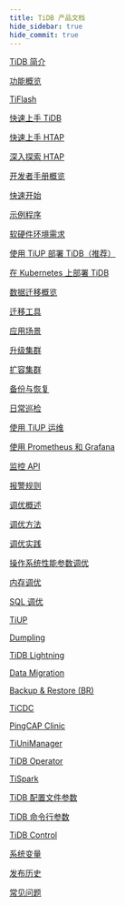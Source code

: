 ```yaml
---
title: TiDB 产品文档
hide_sidebar: true
hide_commit: true
---
```


<LearningPathContainer platform="tidb" title="TiDB" subTitle="TiDB 是 PingCAP 公司自主设计、研发的开源分布式关系型数据库。您可以在这里查看概念介绍、操作指南、应用开发、参考等产品文档。">

<LearningPath label="了解" icon="cloud1">

[TiDB 简介](https://docs.pingcap.com/zh/tidb/dev/overview)

[功能概览](https://docs.pingcap.com/zh/tidb/dev/basic-features)

[TiFlash](https://docs.pingcap.com/zh/tidb/dev/tiflash-overview)

</LearningPath>

<LearningPath label="试用" icon="cloud5">

[快速上手 TiDB](https://docs.pingcap.com/zh/tidb/dev/quick-start-with-tidb)

[快速上手 HTAP](https://docs.pingcap.com/zh/tidb/dev/quick-start-with-htap)

[深入探索 HTAP](https://docs.pingcap.com/zh/tidb/dev/explore-htap)

</LearningPath>

<LearningPath label="开发" icon="doc8">

[开发者手册概览](https://docs.pingcap.com/zh/tidb/dev/dev-guide-overview)

[快速开始](https://docs.pingcap.com/zh/tidb/dev/dev-guide-build-cluster-in-cloud)

[示例程序](https://docs.pingcap.com/zh/tidb/dev/dev-guide-sample-application-spring-boot)

</LearningPath>

<LearningPath label="部署" icon="deploy">

[软硬件环境需求](https://docs.pingcap.com/zh/tidb/dev/hardware-and-software-requirements)

[使用 TiUP 部署 TiDB（推荐）](https://docs.pingcap.com/zh/tidb/dev/production-deployment-using-tiup)

[在 Kubernetes 上部署 TiDB](https://docs.pingcap.com/zh/tidb/dev/tidb-in-kubernetes)

</LearningPath>

<LearningPath label="迁移" icon="cloud3">

[数据迁移概览](https://docs.pingcap.com/zh/tidb/dev/migration-overview)

[迁移工具](https://docs.pingcap.com/zh/tidb/dev/migration-tools)

[应用场景](https://docs.pingcap.com/zh/tidb/dev/migrate-aurora-to-tidb)

</LearningPath>

<LearningPath label="运维" icon="maintain">

[升级集群](https://docs.pingcap.com/zh/tidb/dev/upgrade-tidb-using-tiup)

[扩容集群](https://docs.pingcap.com/zh/tidb/dev/scale-tidb-using-tiup)

[备份与恢复](https://docs.pingcap.com/zh/tidb/dev/backup-and-restore-overview)

[日常巡检](https://docs.pingcap.com/zh/tidb/dev/daily-check)

[使用 TiUP 运维](https://docs.pingcap.com/zh/tidb/dev/maintain-tidb-using-tiup)

</LearningPath>

<LearningPath label="监控" icon="cloud6">

[使用 Prometheus 和 Grafana](https://docs.pingcap.com/zh/tidb/dev/tidb-monitoring-framework)

[监控 API](https://docs.pingcap.com/zh/tidb/dev/tidb-monitoring-api)

[报警规则](https://docs.pingcap.com/zh/tidb/dev/alert-rules)

</LearningPath>

<LearningPath label="调优" icon="tidb-cloud-tune">

[调优概述](https://docs.pingcap.com/zh/tidb/dev/performance-tuning-overview)

[调优方法](https://docs.pingcap.com/zh/tidb/dev/performance-tuning-methods)

[调优实践](https://docs.pingcap.com/zh/tidb/dev/performance-tuning-practices)

[操作系统性能参数调优](https://docs.pingcap.com/zh/tidb/dev/tune-operating-system)

[内存调优](https://docs.pingcap.com/zh/tidb/dev/configure-memory-usage)

[SQL 调优](https://docs.pingcap.com/zh/tidb/dev/sql-tuning-overview)

</LearningPath>

<LearningPath label="工具" icon="doc7">

[TiUP](https://docs.pingcap.com/zh/tidb/dev/tiup-overview)

[Dumpling](https://docs.pingcap.com/zh/tidb/dev/dumpling-overview)

[TiDB Lightning](https://docs.pingcap.com/zh/tidb/dev/tidb-lightning-overview)

[Data Migration](https://docs.pingcap.com/zh/tidb/dev/dm-overview)

[Backup & Restore (BR)](https://docs.pingcap.com/zh/tidb/dev/backup-and-restore-overview)

[TiCDC](https://docs.pingcap.com/zh/tidb/dev/ticdc-overview)

[PingCAP Clinic](https://docs.pingcap.com/zh/tidb/dev/clinic-introduction)

[TiUniManager](https://docs.pingcap.com/zh/tidb/dev/tiunimanager-overview)

[TiDB Operator](https://docs.pingcap.com/zh/tidb/dev/tidb-operator-overview)

[TiSpark](https://docs.pingcap.com/zh/tidb/dev/tispark-overview)

</LearningPath>

<LearningPath label="参考" icon="cloud-dev">

[TiDB 配置文件参数](https://docs.pingcap.com/zh/tidb/dev/tidb-configuration-file)

[TiDB 命令行参数](https://docs.pingcap.com/zh/tidb/dev/command-line-flags-for-tidb-configuration)

[TiDB Control](https://docs.pingcap.com/zh/tidb/dev/tidb-control)

[系统变量](https://docs.pingcap.com/zh/tidb/dev/system-variables)

[发布历史](https://docs.pingcap.com/zh/tidb/dev/release-notes)

[常见问题](https://docs.pingcap.com/zh/tidb/dev/faq-overview)

</LearningPath>

</LearningPathContainer>
